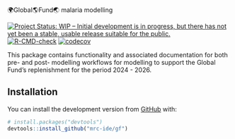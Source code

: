 
<!-- README.md is generated from README.Rmd. Please edit that file -->

🌍Global🌎Fund🌏 malaria modelling

<!-- badges: start -->

[![Project Status: WIP – Initial development is in progress, but there
has not yet been a stable, usable release suitable for the
public.](https://www.repostatus.org/badges/latest/wip.svg)](https://www.repostatus.org/#wip)
[![R-CMD-check](https://github.com/mrc-ide/gf/workflows/R-CMD-check/badge.svg)](https://github.com/mrc-ide/gf/actions)
[![codecov](https://codecov.io/gh/mrc-ide/gf/branch/master/graph/badge.svg)](https://codecov.io/gh/mrc-ide/gf)
<!-- badges: end -->

This package contains functionality and associated documentation for
both pre- and post- modelling workflows for modelling to support the
Global Fund’s replenishment for the period 2024 - 2026.

## Installation

You can install the development version from
[GitHub](https://github.com/) with:

``` r
# install.packages("devtools")
devtools::install_github("mrc-ide/gf")
```
